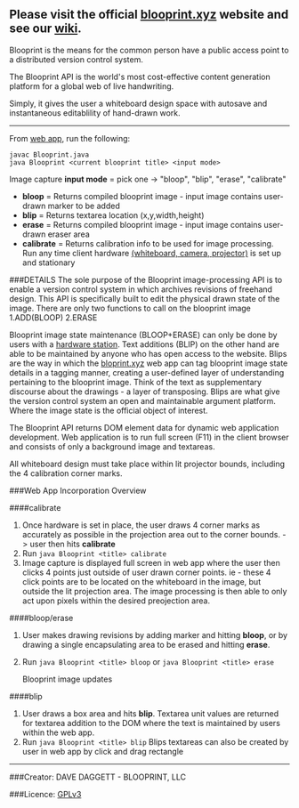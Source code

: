 Please visit the official [blooprint.xyz](http://www.blooprint.xyz) website and see our [wiki](https://github.com/ddaaggeett/blooprint.xyz/wiki).
------------------------------------------------------------------------

Blooprint is the means for the common person have a public access point to a distributed version control system.

The Blooprint API is the world's most cost-effective content generation platform for a global web of live handwriting.

Simply, it gives the user a whiteboard design space with autosave and instantaneous editablility of hand-drawn work.
________________________________
From [web app](http://www.blooprint.xyz), run the following:

    javac Blooprint.java
    java Blooprint <current blooprint title> <input mode>


Image capture **input mode** = pick one -> "bloop", "blip", "erase", "calibrate"

 - **bloop** = Returns compiled blooprint image - input image contains user-drawn marker to be added
 - **blip** = Returns textarea location (x,y,width,height)
 - **erase** = Returns compiled blooprint image - input image contains user-drawn eraser area
 - **calibrate** = Returns calibration info to be used for image processing. Run any time client hardware [(whiteboard, camera, projector)](https://github.com/ddaaggeett/blooprint.xyz/wiki/Required-Hardware) is set up and stationary

###DETAILS
The sole purpose of the Blooprint image-processing API is to enable a version control system in which archives revisions of freehand design.  This API is specifically built to edit the physical drawn state of the image.  There are only two functions to call on the blooprint image 1.ADD(BLOOP) 2.ERASE

Blooprint image state maintenance (BLOOP+ERASE) can only be done by users with a [hardware station](https://github.com/ddaaggeett/blooprint.xyz/wiki/Required-Hardware).  Text additions (BLIP) on the other hand are able to be maintained by anyone who has open access to the website.  Blips are the way in which the [bloprint.xyz](http://www.blooprint.xyz) web app can tag blooprint image state details in a tagging manner, creating a user-defined layer of understanding pertaining to the blooprint image.  Think of the text as supplementary discourse about the drawings - a layer of transposing.  Blips are what give the version control system an open and maintainable argument platform.  Where the image state is the official object of interest.

The Blooprint API returns DOM element data for dynamic web application development.  Web application is to run full screen (F11) in the client browser and consists of only a background image and textareas.

All whiteboard design must take place within lit projector bounds, including the 4 calibration corner marks.


###Web App Incorporation Overview

####calibrate
1. Once hardware is set in place, the user draws 4 corner marks as accurately as possible in the projection area out to the corner bounds. -> user then hits **calibrate**
2. Run
	`java Blooprint <title> calibrate`
3. Image capture is displayed full screen in web app where the user then clicks 4 points just outside of user drawn corner points.  ie - these 4 click points are to be located on the whiteboard in the image, but outside the lit projection area.  The image processing is then able to only act upon pixels within the desired preojection area.

####bloop/erase
1. 	User makes drawing revisions by adding marker and hitting **bloop**, or by drawing a single encapsulating area to be erased and hitting **erase**.
2. Run
	`java Blooprint <title> bloop`
	or
	`java Blooprint <title> erase`

	Blooprint image updates

####blip
1. User draws a box area and hits **blip**.  Textarea unit values are returned for textarea addition to the DOM where the text is maintained by users within the web app.
2. Run
	`java Blooprint <title> blip`
Blips textareas can also be created by user in web app by click and drag rectangle

________________________________
###Creator:	DAVE DAGGETT - BLOOPRINT, LLC

###Licence:	[GPLv3](https://github.com/ddaaggeett/blooprint.xyz/blob/master/LICENSE)
